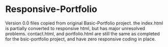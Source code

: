 # Responsive-Portfolio
Version 0.0 files copied from original Basic-Portfolio project.
the index.html is partially converted to responsive html, but has major unresolved problems.
contact.html, and portfolio.html are still the same as completed for the bsic-portfolio project, and have zero responsive coding in place.